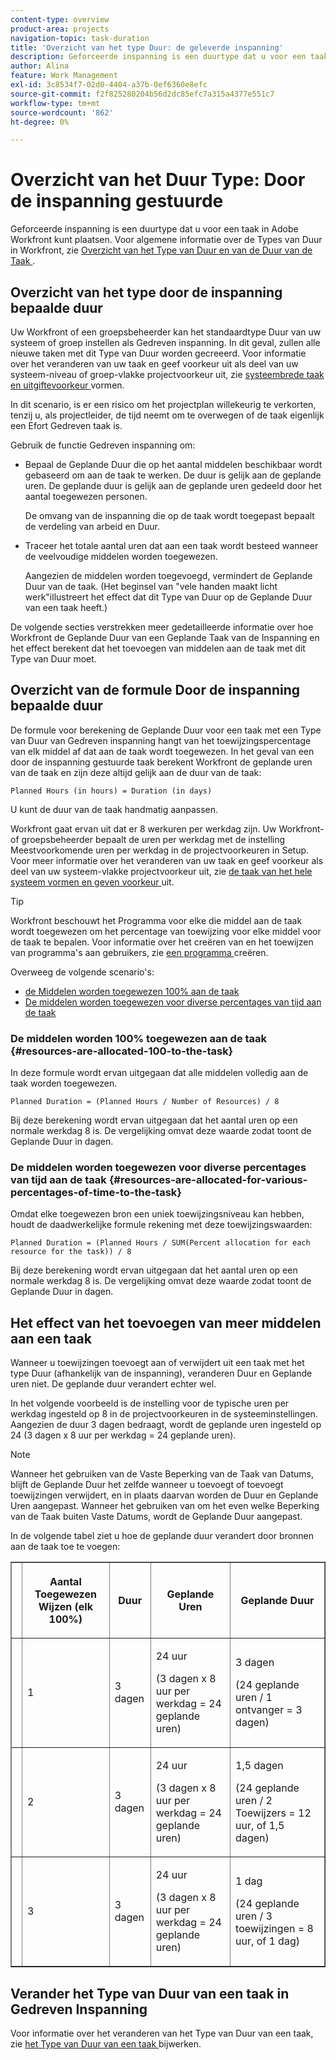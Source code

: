 ```yaml
---
content-type: overview
product-area: projects
navigation-topic: task-duration
title: 'Overzicht van het type Duur: de geleverde inspanning'
description: Geforceerde inspanning is een duurtype dat u voor een taak in Adobe Workfront kunt plaatsen. Voor algemene informatie over de Types van Duur in Workfront, zie Overzicht van het Type van Duur en van de Duur van de Taak.
author: Alina
feature: Work Management
exl-id: 3c8534f7-02d0-4404-a37b-0ef6360e8efc
source-git-commit: f2f825280204b56d2dc85efc7a315a4377e551c7
workflow-type: tm+mt
source-wordcount: '862'
ht-degree: 0%

---
```


# Overzicht van het Duur Type: Door de inspanning gestuurde

Geforceerde inspanning is een duurtype dat u voor een taak in Adobe Workfront kunt plaatsen. Voor algemene informatie over de Types van Duur in Workfront, zie [ Overzicht van het Type van Duur en van de Duur van de Taak ](../../../manage-work/tasks/taskdurtn/task-duration-and-duration-type.md).

## Overzicht van het type door de inspanning bepaalde duur

Uw Workfront of een groepsbeheerder kan het standaardtype Duur van uw systeem of groep instellen als Gedreven inspanning. In dit geval, zullen alle nieuwe taken met dit Type van Duur worden gecreeerd. Voor informatie over het veranderen van uw taak en geef voorkeur uit als deel van uw systeem-niveau of groep-vlakke projectvoorkeur uit, zie [ systeembrede taak en uitgiftevoorkeur ](../../../administration-and-setup/set-up-workfront/configure-system-defaults/set-task-issue-preferences.md) vormen.

In dit scenario, is er een risico om het projectplan willekeurig te verkorten, tenzij u, als projectleider, de tijd neemt om te overwegen of de taak eigenlijk een Efort Gedreven taak is.

Gebruik de functie Gedreven inspanning om:

* Bepaal de Geplande Duur die op het aantal middelen beschikbaar wordt gebaseerd om aan de taak te werken. De duur is gelijk aan de geplande uren. De geplande duur is gelijk aan de geplande uren gedeeld door het aantal toegewezen personen.

  De omvang van de inspanning die op de taak wordt toegepast bepaalt de verdeling van arbeid en Duur.

* Traceer het totale aantal uren dat aan een taak wordt besteed wanneer de veelvoudige middelen worden toegewezen.

  Aangezien de middelen worden toegevoegd, vermindert de Geplande Duur van de taak. (Het beginsel van &quot;vele handen maakt licht werk&quot;illustreert het effect dat dit Type van Duur op de Geplande Duur van een taak heeft.)

De volgende secties verstrekken meer gedetailleerde informatie over hoe Workfront de Geplande Duur van een Geplande Taak van de Inspanning en het effect berekent dat het toevoegen van middelen aan de taak met dit Type van Duur moet.

## Overzicht van de formule Door de inspanning bepaalde duur

De formule voor berekening de Geplande Duur voor een taak met een Type van Duur van Gedreven inspanning hangt van het toewijzingspercentage van elk middel af dat aan de taak wordt toegewezen. In het geval van een door de inspanning gestuurde taak berekent Workfront de geplande uren van de taak en zijn deze altijd gelijk aan de duur van de taak:

```
Planned Hours (in hours) = Duration (in days)
```

U kunt de duur van de taak handmatig aanpassen.

Workfront gaat ervan uit dat er 8 werkuren per werkdag zijn. Uw Workfront- of groepsbeheerder bepaalt de uren per werkdag met de instelling Meestvoorkomende uren per werkdag in de projectvoorkeuren in Setup. Voor meer informatie over het veranderen van uw taak en geef voorkeur als deel van uw systeem-vlakke projectvoorkeur uit, zie [ de taak van het hele systeem vormen en geven voorkeur ](../../../administration-and-setup/set-up-workfront/configure-system-defaults/set-task-issue-preferences.md) uit.

>[!TIP]
>
>Workfront beschouwt het Programma voor elke die middel aan de taak wordt toegewezen om het percentage van toewijzing voor elke middel voor de taak te bepalen. Voor informatie over het creëren van en het toewijzen van programma&#39;s aan gebruikers, zie [ een programma ](../../../administration-and-setup/set-up-workfront/configure-timesheets-schedules/create-schedules.md) creëren.

Overweeg de volgende scenario&#39;s:

* [ de Middelen worden toegewezen 100% aan de taak ](#resources-are-allocated-100-to-the-task)
* [De middelen worden toegewezen voor diverse percentages van tijd aan de taak](#resources-are-allocated-for-various-percentages-of-time-to-the-task)

### De middelen worden 100% toegewezen aan de taak {#resources-are-allocated-100-to-the-task}

In deze formule wordt ervan uitgegaan dat alle middelen volledig aan de taak worden toegewezen.

```
Planned Duration = (Planned Hours / Number of Resources) / 8
```

Bij deze berekening wordt ervan uitgegaan dat het aantal uren op een normale werkdag 8 is. De vergelijking omvat deze waarde zodat toont de Geplande Duur in dagen.

### De middelen worden toegewezen voor diverse percentages van tijd aan de taak {#resources-are-allocated-for-various-percentages-of-time-to-the-task}

Omdat elke toegewezen bron een uniek toewijzingsniveau kan hebben, houdt de daadwerkelijke formule rekening met deze toewijzingswaarden:

```
Planned Duration = (Planned Hours / SUM(Percent allocation for each resource for the task)) / 8
```

Bij deze berekening wordt ervan uitgegaan dat het aantal uren op een normale werkdag 8 is. De vergelijking omvat deze waarde zodat toont de Geplande Duur in dagen.

## Het effect van het toevoegen van meer middelen aan een taak

Wanneer u toewijzingen toevoegt aan of verwijdert uit een taak met het type Duur (afhankelijk van de inspanning), veranderen Duur en Geplande uren niet. De geplande duur verandert echter wel.

In het volgende voorbeeld is de instelling voor de typische uren per werkdag ingesteld op 8 in de projectvoorkeuren in de systeeminstellingen. Aangezien de duur 3 dagen bedraagt, wordt de geplande uren ingesteld op 24 (3 dagen x 8 uur per werkdag = 24 geplande uren).

>[!NOTE]
>
>Wanneer het gebruiken van de Vaste Beperking van de Taak van Datums, blijft de Geplande Duur het zelfde wanneer u toevoegt of toevoegt toewijzingen verwijdert, en in plaats daarvan worden de Duur en Geplande Uren aangepast. Wanneer het gebruiken van om het even welke Beperking van de Taak buiten Vaste Datums, wordt de Geplande Duur aangepast.

In de volgende tabel ziet u hoe de geplande duur verandert door bronnen aan de taak toe te voegen:

<table border="1" cellspacing="15" cellpadding="1"> 
 <col> 
 <col> 
 <col> 
 <col> 
 <col> 
 <thead> 
  <tr> 
   <th> </th> 
   <th> <p><strong> Aantal Toegewezen Wijzen (elk 100%) </strong> </p> </th> 
   <th> <p><strong> Duur </strong> </p> </th> 
   <th> <p><strong> Geplande Uren </strong> </p> </th> 
   <th><strong> Geplande Duur </strong> </th> 
  </tr> 
 </thead> 
 <tbody> 
  <tr> 
   <td> </td> 
   <td> <p>1</p> </td> 
   <td> <p>3 dagen</p> </td> 
   <td> <p>24 uur</p> <p>(3 dagen x 8 uur per werkdag = 24 geplande uren)</p> </td> 
   <td> <p>3 dagen</p> <p>(24 geplande uren / 1 ontvanger = 3 dagen)</p> </td> 
  </tr> 
  <tr> 
   <td> </td> 
   <td> <p>2</p> </td> 
   <td> <p>3 dagen</p> </td> 
   <td> <p>24 uur</p> <p>(3 dagen x 8 uur per werkdag = 24 geplande uren)</p> </td> 
   <td> <p>1,5 dagen</p> <p>(24 geplande uren / 2 Toewijzers = 12 uur, of 1,5 dagen)</p> </td> 
  </tr> 
  <tr> 
   <td> </td> 
   <td> <p>3</p> </td> 
   <td> <p>3 dagen</p> </td> 
   <td> <p>24 uur</p> <p>(3 dagen x 8 uur per werkdag = 24 geplande uren)</p> </td> 
   <td> <p>1 dag</p> <p>(24 geplande uren / 3 toewijzingen = 8 uur, of 1 dag)</p> </td> 
  </tr> 
 </tbody> 
</table>

## Verander het Type van Duur van een taak in Gedreven Inspanning

Voor informatie over het veranderen van het Type van Duur van een taak, zie [ het Type van Duur van een taak ](../../../manage-work/tasks/taskdurtn/update-duration-type-of-task.md) bijwerken.

<!--
<p data-mc-conditions="QuicksilverOrClassic.Draft mode">(NOTE: replaced with new article linked above)</p>
-->

<!--
<ol data-mc-conditions="QuicksilverOrClassic.Draft mode">
<li value="1">Go to a task for which you want to change the Duration Type.</li>
<li value="2"> <p data-mc-conditions="QuicksilverOrClassic.Quicksilver">Click <strong>Task Details</strong> in the left panel, then in the Overview area click <strong>Duration Type</strong>. </p> </li>
<li value="3"> <p>Select <strong>Effort Driven</strong> from the drop-down menu.</p> </li>
<li value="4">Click <strong>Save</strong><strong>Changes</strong>.</li>
</ol>
-->
